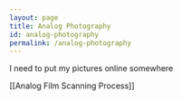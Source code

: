 ```yaml
---
layout: page
title: Analog Photography
id: analog-photography
permalink: /analog-photography
---
```


I need to put my pictures online somewhere

[[Analog Film Scanning Process]]
